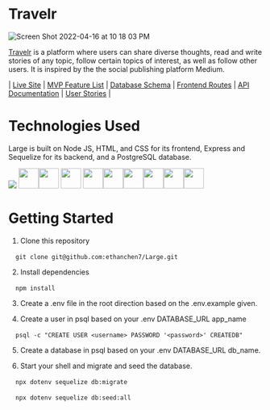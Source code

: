 # Travelr

![Screen Shot 2022-04-16 at 10 18 03 PM](https://user-images.githubusercontent.com/60331384/163701522-dad8fa9a-57e5-43c5-9464-0cac67d31a89.png)

[Travelr](https://large-medium.herokuapp.com/) is a platform where users can share diverse thoughts, read and write stories of any topic, follow certain topics of interest, as well as follow other users. It is inspired by the the social publishing platform Medium.

| [Live Site](https://large-medium.herokuapp.com/) | [MVP Feature List](https://github.com/ethanchen7/Large/wiki/Features-List) | [Database Schema](https://github.com/ethanchen7/Large/wiki/Database-Schema) | [Frontend Routes](https://github.com/ethanchen7/Large/wiki/Front-End-Routes) | [API Documentation](https://github.com/ethanchen7/Large/wiki/API-Documentation) | [User Stories](https://github.com/ethanchen7/Large/wiki/User-Stories) |

# Technologies Used

Large is built on Node JS, HTML, and CSS for its frontend, Express and Sequelize for its backend, and a PostgreSQL database.


<img src="https://cdn.jsdelivr.net/gh/devicons/devicon/icons/react/react-original.svg" />         
<img  src="https://cdn.jsdelivr.net/gh/devicons/devicon/icons/javascript/javascript-original.svg"  height=40/><img src="https://cdn.jsdelivr.net/gh/devicons/devicon/icons/nodejs/nodejs-plain-wordmark.svg" height=40/>
            <img src="https://cdn.jsdelivr.net/gh/devicons/devicon/icons/express/express-original-wordmark.svg" height=40/>
          <img  src="https://cdn.jsdelivr.net/gh/devicons/devicon/icons/sequelize/sequelize-original.svg"  height=40/><img  src="https://cdn.jsdelivr.net/gh/devicons/devicon/icons/css3/css3-original.svg"  height=40/><img  src="https://cdn.jsdelivr.net/gh/devicons/devicon/icons/html5/html5-original.svg"  height=40/><img  src="https://cdn.jsdelivr.net/gh/devicons/devicon/icons/git/git-original.svg"  height=40/><img  src="https://cdn.jsdelivr.net/gh/devicons/devicon/icons/vscode/vscode-original.svg"  height=40/><img src="https://camo.githubusercontent.com/2eb688a747805c9acd144faf728c8a30f86fc4ca5fb39e6528232f0372151364/68747470733a2f2f63646e2e7261776769742e636f6d2f7075676a732f7075672d6c6f676f2f656563343336636565386664396431373236643738333963626539396431663639343639326330632f5356472f7075672d66696e616c2d6c6f676f2d5f2d636f6c6f75722d3132382e737667" height=40/>


# Getting Started

1. Clone this repository <br />

&ensp;&ensp;`git clone git@github.com:ethanchen7/Large.git`

2. Install dependencies  <br />

&ensp;&ensp;`npm install`

3. Create a .env file in the root direction based on the .env.example given.  <br />

4. Create a user in psql based on your .env DATABASE_URL app_name   <br />

&ensp;&ensp;`psql -c "CREATE USER <username> PASSWORD '<password>' CREATEDB"`

5. Create a database in psql based on your .env DATABASE_URL db_name.  <br />

6. Start your shell and migrate and seed the database.   <br />

&ensp;&ensp;`npx dotenv sequelize db:migrate`   <br />

&ensp;&ensp;`npx dotenv sequelize db:seed:all`








